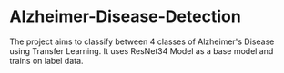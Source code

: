 # Alzheimer-Disease-Detection
The project aims to classify between 4 classes of Alzheimer's Disease using Transfer Learning. It uses ResNet34 Model as a base model and trains on label data. 
